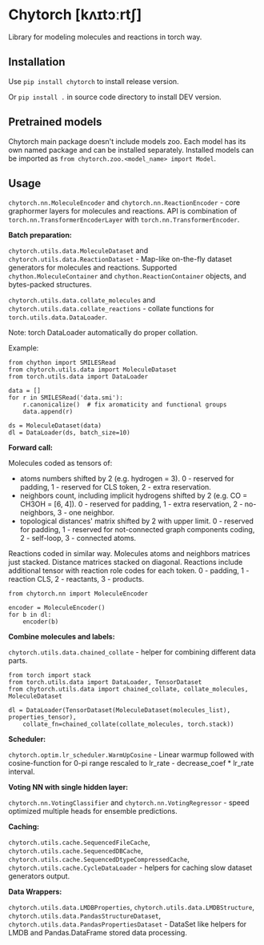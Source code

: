 Chytorch [kʌɪtɔːrtʃ]
====================

Library for modeling molecules and reactions in torch way.

Installation
------------

Use `pip install chytorch` to install release version.

Or `pip install .` in source code directory to install DEV version.

Pretrained models
-----------------

Chytorch main package doesn't include models zoo.
Each model has its own named package and can be installed separately.
Installed models can be imported as `from chytorch.zoo.<model_name> import Model`.


Usage
-----

`chytorch.nn.MoleculeEncoder` and `chytorch.nn.ReactionEncoder` - core graphormer layers for molecules and reactions.
API is combination of `torch.nn.TransformerEncoderLayer` with `torch.nn.TransformerEncoder`. 

**Batch preparation:**

`chytorch.utils.data.MoleculeDataset` and `chytorch.utils.data.ReactionDataset` - Map-like on-the-fly dataset generators for molecules and reactions.
Supported `chython.MoleculeContainer` and `chython.ReactionContainer` objects, and bytes-packed structures.

`chytorch.utils.data.collate_molecules` and `chytorch.utils.data.collate_reactions` - collate functions for `torch.utils.data.DataLoader`.

Note: torch DataLoader automatically do proper collation.

Example:

    from chython import SMILESRead
    from chytorch.utils.data import MoleculeDataset
    from torch.utils.data import DataLoader

    data = []
    for r in SMILESRead('data.smi'):
        r.canonicalize()  # fix aromaticity and functional groups
        data.append(r)

    ds = MoleculeDataset(data)
    dl = DataLoader(ds, batch_size=10)

**Forward call:**

Molecules coded as tensors of:
* atoms numbers shifted by 2 (e.g. hydrogen = 3).
  0 - reserved for padding, 1 - reserved for CLS token, 2 - extra reservation.
* neighbors count, including implicit hydrogens shifted by 2 (e.g. CO = CH3OH = [6, 4]).
  0 - reserved for padding, 1 - extra reservation, 2 - no-neighbors, 3 - one neighbor.
* topological distances' matrix shifted by 2 with upper limit.
  0 - reserved for padding, 1 - reserved for not-connected graph components coding, 2 - self-loop, 3 - connected atoms.

Reactions coded in similar way. Molecules atoms and neighbors matrices just stacked. Distance matrices stacked on diagonal.
Reactions include additional tensor with reaction role codes for each token.
0 - padding, 1 - reaction CLS, 2 - reactants, 3 - products.

    from chytorch.nn import MoleculeEncoder
    
    encoder = MoleculeEncoder()
    for b in dl:
        encoder(b)

**Combine molecules and labels:**

`chytorch.utils.data.chained_collate` - helper for combining different data parts. 

    from torch import stack
    from torch.utils.data import DataLoader, TensorDataset
    from chytorch.utils.data import chained_collate, collate_molecules, MoleculeDataset

    dl = DataLoader(TensorDataset(MoleculeDataset(molecules_list), properties_tensor),
        collate_fn=chained_collate(collate_molecules, torch.stack))


**Scheduler:**

`chytorch.optim.lr_scheduler.WarmUpCosine` - Linear warmup followed with cosine-function for 0-pi range rescaled to lr_rate - decrease_coef * lr_rate interval.

**Voting NN with single hidden layer:**

`chytorch.nn.VotingClassifier` and `chytorch.nn.VotingRegressor` - speed optimized multiple heads for ensemble predictions.


**Caching:**

`chytorch.utils.cache.SequencedFileCache`, `chytorch.utils.cache.SequencedDBCache`, `chytorch.utils.cache.SequencedDtypeCompressedCache`, `chytorch.utils.cache.CycleDataLoader` - helpers for caching slow dataset generators output.

**Data Wrappers:**

`chytorch.utils.data.LMDBProperties`, `chytorch.utils.data.LMDBStructure`,
`chytorch.utils.data.PandasStructureDataset`, `chytorch.utils.data.PandasPropertiesDataset` - DataSet like helpers for LMDB and Pandas.DataFrame stored data processing.
